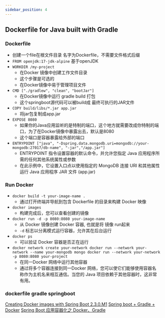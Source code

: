 ```yaml
---
sidebar_position: 4
---
```


## Dockerfile for Java built with Gradle

### Dockerfile
- 创建一个file在根文件目录 名字为Dockerfile，不需要文件格式后缀
- `FROM openjdk:17-jdk-alpine` 基于openJDK
- `WORKDIR /my-project`
  - 在Docker 镜像中创建工作文件目录
  - 这个步骤是可选的
  - 在Docker镜像中易于管理项目文件
- `CMD ["./gradlew", "clean", "bootJar"]`
  - 在Docker镜像中运行 gradle build 打包
  - 这个springboot源代码可以被build成 最终可执行的JAR文件
- `COPY build/libs/*.jar app.jar`
  - 将jar包复制成app.jar
- `EXPOSE 8080`
  - 如果你的Java应用监听的是特制的端口，这个地方就需要改成你特制的端口，为了在Docker镜像中暴露出去，默认是8080
  - 这个端口是容器暴露给外部的端口
- `ENTRYPOINT ["java", "-Dspring.data.mongodb.uri=mongodb://your-mongodb:27017/db-name", "-jar","/app.jar"]`
  - ENTRYPOINT 指令设置容器的默认命令，并允许您指定 Java 应用程序所需的任何其他系统属性或参数
  - 在此示例中，它设置入口点以使用指定的 MongoDB 连接 URI 和其他属性运行 Java 应用程序 JAR 文件 (app.jar)



### Run Docker
- `docker build -t your-image-name .`
  - 通过打开终端并导航到包含 Dockerfile 的目录来构建 Docker 映像
- `docker images`
  - 构建完成后，您可以查看创建的镜像
- `docker run -d -p 8080:8080 your-image-name`
  - 从 Docker 镜像创建 Docker 容器, 也就是将 镜像 run起来
  - `-d` 标志以分离模式运行容器，允许其在后台运行
- `docker ps`
  - 可以验证 Docker 容器是否正在运行
- `docker network create your-network
  docker run --network your-network --name your-mongodb mongo
  docker run --network your-network -p 8080:8080 your-project`
  - 在同一Docker 网络中运行其他容器
  - 通过将多个容器连接到同一Docker 网络，您可以使它们能够使用容器名称作为主机名来相互通信。当您的 Java 项目依赖于其他容器时，这非常有用。


### dockerfile gradle springboot
[Creating Docker images with Spring Boot 2.3.0.M1](https://spring.io/blog/2020/01/27/creating-docker-images-with-spring-boot-2-3-0-m1)
[Spring boot + Gradle + Docker](https://github.com/lizhifuabc/spring-boot-gradle)
[Spring Boot 应用容器化之 Docker、Gradle](https://cloud.tencent.com/developer/article/1597841)
